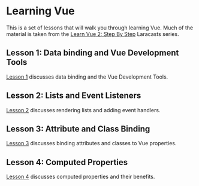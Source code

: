 # Learning Vue

This is a set of lessons that will walk you through learning Vue. Much of the material is taken from
the [Learn Vue 2: Step By Step](https://laracasts.com/series/learn-vue-2-step-by-step) Laracasts series.

## Lesson 1: Data binding and Vue Development Tools

[Lesson 1](https://github.com/BYU-CS-260-Winter-2019/learning-vue/blob/master/lesson1/README.md) discusses data binding and the Vue Development Tools.

## Lesson 2: Lists and Event Listeners

[Lesson 2](https://github.com/BYU-CS-260-Winter-2019/learning-vue/blob/master/lesson2/README.md) discusses rendering lists and adding event handlers.

## Lesson 3: Attribute and Class Binding

[Lesson 3](https://github.com/BYU-CS-260-Winter-2019/learning-vue/blob/master/lesson3/README.md) discusses binding attributes and classes to Vue properties.

## Lesson 4: Computed Properties

[Lesson 4](https://github.com/BYU-CS-260-Winter-2019/learning-vue/blob/master/lesson4/README.md) discusses computed properties and their benefits.
